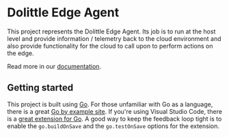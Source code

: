 # Dolittle Edge Agent

This project represents the Dolittle Edge Agent. Its job is to run at the host level and
provide information / telemetry back to the cloud environment and also provide functionality
for the cloud to call upon to perform actions on the edge.

Read more in our [documentation](https://dolittle.io/edge/agent).

## Getting started

This project is built using [Go](http://golang.org/).
For those unfamiliar with Go as a language, there is a great [Go by example site](https://gobyexample.com).
If you're using Visual Studio Code, there is a [great extension for Go](https://code.visualstudio.com/docs/languages/go).
A good way to keep the feedback loop tight is to enable the `go.buildOnSave` and the `go.testOnSave` options
for the extension.